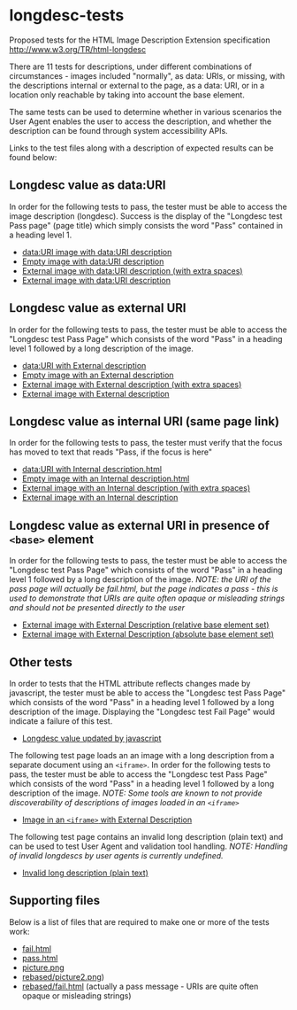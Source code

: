 longdesc-tests
==============

Proposed tests for the HTML Image Description Extension specification http://www.w3.org/TR/html-longdesc

There are 11 tests for descriptions, under different combinations of circumstances - images included "normally", as data: URIs, or missing, with the descriptions internal or external to the page, as a data: URI, or in a location only reachable by taking into account the base element.

The same tests can be used to determine whether in various scenarios the User Agent enables the user to access the description, and whether the description can be found through system accessibility APIs.

Links to the test files along with a description of expected results can be found below:

## Longdesc value as data:URI

In order for the following tests to pass, the tester must be able to access the image description (longdesc). Success is the display of the "Longdesc test Pass page" (page title) which simply consists the word "Pass" contained in a heading level 1.

* [data:URI image with data:URI description](https://rawgithub.com/chaals/longdesc-tests/master/data-uri-image-data-uri-description.html)
* [Empty image with data:URI description](https://rawgithub.com/chaals/longdesc-tests/master/empty-image-data-uri-description.html)
* [External image with data:URI description (with extra spaces)](https://rawgithub.com/chaals/longdesc-tests/master/external-image-data-uri-description-girt-by-spaces.html)
* [External image with data:URI description](https://rawgithub.com/chaals/longdesc-tests/master/external-image-data-uri-description.html)

## Longdesc value as external URI

In order for the following tests to pass, the tester must be able to access the "Longdesc test Pass Page" which consists of the word "Pass" in a heading level 1 followed by a long description of the image.

* [data:URI with External description](https://rawgithub.com/chaals/longdesc-tests/master/data-uri-image-external-description.html)
* [Empty image with an External description](https://rawgithub.com/chaals/longdesc-tests/master/empty-image-external-description.html)
* [External image with External description (with extra spaces)](https://rawgithub.com/chaals/longdesc-tests/master/external-image-external-description-girt-by-spaces.html)
* [External image with External description](https://rawgithub.com/chaals/longdesc-tests/master/external-image-external-description.html)

## Longdesc value as internal URI (same page link)

In order for the following tests to pass, the tester must verify that the focus has moved to text that reads "Pass, if the focus is here"

* [data:URI with Internal description.html](https://rawgithub.com/chaals/longdesc-tests/master/data-uri-image-internal-description.html)
* [Empty image with an Internal description.html](https://rawgithub.com/chaals/longdesc-tests/master/empty-image-internal-description.html)
* [External image with an Internal description (with extra spaces)](https://rawgithub.com/chaals/longdesc-tests/master/external-image-internal-description-girt-by-spaces.html)
* [External image with an Internal description](https://rawgithub.com/chaals/longdesc-tests/master/external-image-internal-description.html)

## Longdesc value as external URI in presence of `<base>` element

In order for the following tests to pass, the tester must be able to access the "Longdesc test Pass Page" which consists of the word "Pass" in a heading level 1 followed by a long description of the image. *NOTE: the URI of the pass page will actually be fail.html, but the page indicates a pass - this is used to demonstrate that URIs are quite often opaque or misleading strings and should not be presented directly to the user*

* [External image with External Description (relative base element set)](https://rawgithub.com/chaals/longdesc-tests/master/external-image-with-relative-base-external-description.html) 
* [External image with External Description (absolute base element set)](https://rawgithub.com/chaals/longdesc-tests/master/external-image-with-absolute-base-external-description.html)

## Other tests

In order to tests that the HTML attribute reflects changes made by javascript, the tester must be able to access the "Longdesc test Pass Page" which consists of the word "Pass" in a heading level 1 followed by a long description of the image.  Displaying the "Longdesc test Fail Page" would indicate a failure of this test.

* [Longdesc value updated by javascript](https://rawgithub.com/chaals/longdesc-tests/master/reflected-changing-longdesc.html) 

The following test page loads an an image with a long description from a separate document using an `<iframe>`. In order for the following tests to pass, the tester must be able to access the "Longdesc test Pass Page" which consists of the word "Pass" in a heading level 1 followed by a long description of the image.  *NOTE: Some tools are known to not provide discoverability of descriptions of images loaded in an `<iframe>`*

* [Image in an `<iframe>` with External Description](https://rawgithub.com/chaals/longdesc-tests/master/iframe-discoverability.html) 

The following test page contains an invalid long description (plain text) and can be used to test User Agent and validation tool handling. *NOTE: Handling of invalid longdescs by user agents is currently undefined.*

* [Invalid long description (plain text)](https://rawgithub.com/chaals/longdesc-tests/master/invalid-longdescription.html) 

## Supporting files

Below is a list of files that are required to make one or more of the tests work:

* [fail.html](https://rawgithub.com/chaals/longdesc-tests/master/fail.html)
* [pass.html](https://rawgithub.com/chaals/longdesc-tests/master/pass.html)
* [picture.png](https://rawgithub.com/chaals/longdesc-tests/master/picture.png)
* [rebased/picture2.png](https://rawgithub.com/chaals/longdesc-tests/master/rebased/picture2.png))
* [rebased/fail.html](https://rawgithub.com/chaals/longdesc-tests/master/rebased/fail.html) (actually a pass message - URIs are quite often opaque or misleading strings)



